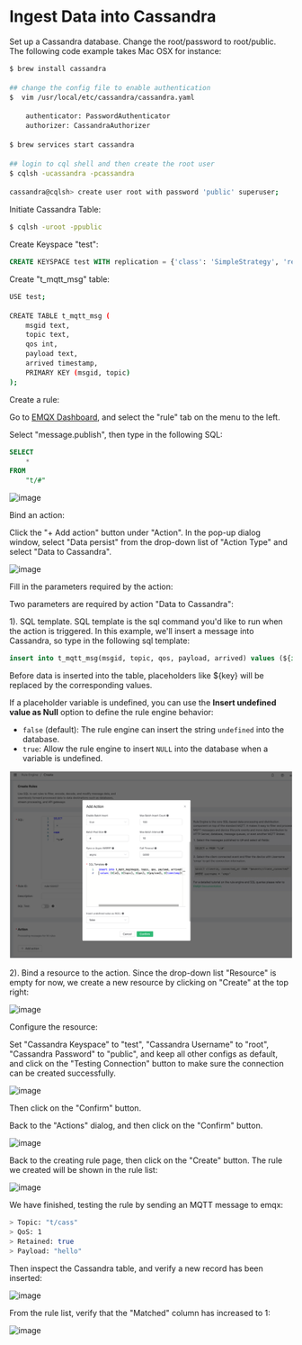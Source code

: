 # Ingest Data into Cassandra

Set up a Cassandra database. Change the root/password to root/public. The following code example takes Mac OSX for instance:

```bash
$ brew install cassandra

## change the config file to enable authentication
$  vim /usr/local/etc/cassandra/cassandra.yaml

    authenticator: PasswordAuthenticator
    authorizer: CassandraAuthorizer

$ brew services start cassandra

## login to cql shell and then create the root user
$ cqlsh -ucassandra -pcassandra

cassandra@cqlsh> create user root with password 'public' superuser;
```

Initiate Cassandra Table:

```bash
$ cqlsh -uroot -ppublic
```

Create Keyspace "test":

```sql
CREATE KEYSPACE test WITH replication = {'class': 'SimpleStrategy', 'replication_factor': '1'}  AND durable_writes = true;
```

Create "t_mqtt_msg" table:

```bash
USE test;

CREATE TABLE t_mqtt_msg (
    msgid text,
    topic text,
    qos int,
    payload text,
    arrived timestamp,
    PRIMARY KEY (msgid, topic)
);
```

Create a rule:

Go to [EMQX Dashboard](http://127.0.0.1:18083/#/rules), and select the "rule" tab on the menu to the left.

Select "message.publish", then type in the following SQL:

```sql
SELECT
    *
FROM
    "t/#"
```

![image](./assets/rule-engine/cassandra/cassandra-rule-1.png)

Bind an action:

Click the "+ Add action" button under "Action". In the pop-up dialog window, select "Data persist" from the drop-down list of "Action Type" and select "Data to Cassandra".

![image](./assets/rule-engine/cassandra/cassandra-rule-2.png)

Fill in the parameters required by the action:

Two parameters are required by action "Data to Cassandra":

1). SQL template. SQL template is the sql command you'd like to run when the action is triggered. In this example, we'll insert a message into Cassandra, so type in the following sql template:

```sql
insert into t_mqtt_msg(msgid, topic, qos, payload, arrived) values (${id}, ${topic}, ${qos}, ${payload}, ${timestamp})
```

Before data is inserted into the table, placeholders like \${key} will be replaced by the corresponding values. 

If a placeholder variable is undefined, you can use the **Insert undefined value as Null** option to define the rule engine behavior:

- `false` (default): The rule engine can insert the string `undefined` into the database.
- `true`: Allow the rule engine to insert `NULL` into the database when a variable is undefined.

![image](./assets/rule-engine/cassandra/cassandra-rule-3.png)

2). Bind a resource to the action. Since the drop-down list "Resource" is empty for now, we create a new resource by clicking on "Create" at the top right:

![image](./assets/rule-engine/cassandra/cassandra-rule-4.png)

Configure the resource:

Set "Cassandra Keyspace" to "test", "Cassandra Username" to "root", "Cassandra Password" to "public", and keep all other configs as default, and click on the "Testing Connection" button to make sure the connection can be created successfully.

![image](./assets/rule-engine/cassandra/cassandra-rule-5.png)

Then click on the "Confirm" button.

Back to the "Actions" dialog, and then click on the "Confirm" button.

![image](./assets/rule-engine/cassandra/cassandra-rule-6.png)

Back to the creating rule page, then click on the "Create" button. The rule we created will be shown in the rule list:

![image](./assets/rule-engine/cassandra/cassandra-rule-7.png)

We have finished, testing the rule by sending an MQTT message to emqx:

```bash
> Topic: "t/cass"
> QoS: 1
> Retained: true
> Payload: "hello"
```
Then inspect the Cassandra table, and verify a new record has been inserted:

![image](./assets/rule-engine/cassandra/cassandra-rule-8.png)

From the rule list, verify that the "Matched" column has increased to 1:

![image](./assets/rule-engine/cassandra/cassandra-rule-9.png)
